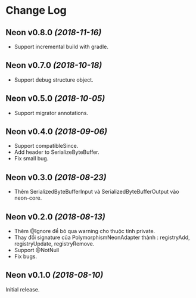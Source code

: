 Change Log
==========
Neon v0.8.0 *(2018-11-16)*
----------------------------
* Support incremental build with gradle.

Neon v0.7.0 *(2018-10-18)*
----------------------------
* Support debug structure object.

Neon v0.5.0 *(2018-10-05)*
----------------------------
* Support migrator annotations.

Neon v0.4.0 *(2018-09-06)*
----------------------------
* Support compatibleSince.
* Add header to SerializeByteBuffer.
* Fix small bug.

Neon v0.3.0 *(2018-08-23)*
----------------------------
* Thêm SerializedByteBufferInput và SerializedByteBufferOutput vào neon-core.

Neon v0.2.0 *(2018-08-13)*
----------------------------
* Thêm @Ignore để bỏ qua warning cho thuộc tính private.
* Thay đổi signature của PolymorphismNeonAdapter thành : registryAdd, registryUpdate, registryRemove.
* Support @NotNull
* Fix bugs.

Neon v0.1.0 *(2018-08-10)*
----------------------------

Initial release.